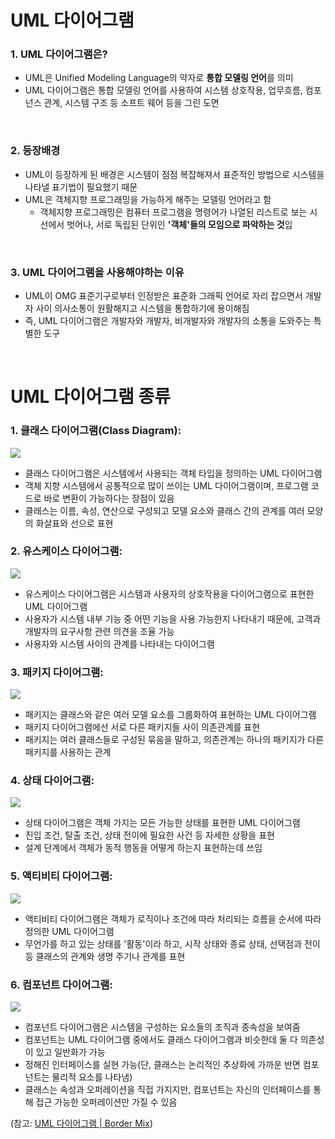 # UML 다이어그램

### 1. UML 다이어그램은?
- UML은 Unified Modeling Language의 약자로 **통합 모델링 언어**를 의미
- UML 다이어그램은 통합 모델링 언어를 사용하여 시스템 상호작용, 업무흐름, 컴포넌스 관계, 시스템 구조 등 소프트 웨어 등을 그린 도면
<br />

### 2. 등장배경
- UML이 등장하게 된 배경은 시스템이 점점 복잡해져서 표준적인 방법으로 시스템을 나타낼 표기법이 필요했기 때문
- UML은 객체지향 프로그래밍을 가능하게 해주는 모델링 언어라고 함
  - 객체지향 프로그래밍은 컴퓨터 프로그램을 명령어가 나열된 리스트로 보는 시선에서 벗어나, 서로 독립된 단위인 **'객체'들의 모임으로 파악하는 것**입
<br />

### 3. UML 다이어그램을 사용해야하는 이유
- UML이 OMG 표준기구로부터 인정받은 표준화 그래픽 언어로 자리 잡으면서 개발자 사이 의사소통이 원활해지고 시스템을 통합하기에 용이해짐
- 즉, UML 다이어그램은 개발자와 개발자, 비개발자와 개발자의 소통을 도와주는 특별한 도구
<br />

# UML 다이어그램 종류
  
### 1. 클래스 다이어그램(Class Diagram): 
![](https://cms.boardmix.com/images/kr/articles/2022/skills/what-is-uml-diagram1.png)
- 클래스 다이어그램은 시스템에서 사용되는 객체 타입을 정의하는 UML 다이어그램
- 객체 지향 시스템에서 공통적으로 많이 쓰이는 UML 다이어그램이며, 프로그램 코드로 바로 변환이 가능하다는 장점이 있음
- 클래스는 이름, 속성, 연산으로 구성되고 모델 요소와 클래스 간의 관계를 여러 모양의 화살표와 선으로 표현


### 2. 유스케이스 다이어그램:
![](https://cms.boardmix.com/images/kr/articles/2022/skills/what-is-uml-diagram2.png)

- 유스케이스 다이어그램은 시스템과 사용자의 상호작용을 다이어그램으로 표현한 UML 다이어그램
- 사용자가 시스템 내부 기능 중 어떤 기능을 사용 가능한지 나타내기 때문에, 고객과 개발자의 요구사항 관련 의견을 조율 가능
- 사용자와 시스템 사이의 관계를 나타내는 다이어그램

### 3. 패키지 다이어그램:
![](https://cms.boardmix.com/images/kr/articles/2022/skills/what-is-uml-diagram3.png)
- 패키지는 클래스와 같은 여러 모델 요소를 그룹화하여 표현하는 UML 다이어그램
- 패키지 다이어그램에선 서로 다른 패키지들 사이 의존관계를 표현
- 패키지는 여러 클래스들로 구성된 묶음을 말하고, 의존관계는 하나의 패키지가 다른 패키지를 사용하는 관계


### 4. 상태 다이어그램:
![](https://cms.boardmix.com/images/kr/articles/2022/skills/what-is-uml-diagram4.png)
- 상태 다이어그램은 객체 가지는 모든 가능한 상태를 표현한 UML 다이어그램
- 진입 조건, 탈출 조건, 상태 전이에 필요한 사건 등 자세한 상황을 표현
- 설계 단계에서 객체가 동적 행동을 어떻게 하는지 표현하는데 쓰임


    
### 5. 액티비티 다이어그램:
![](https://cms.boardmix.com/images/kr/articles/2022/skills/what-is-uml-diagram5.png)
- 액티비티 다이어그램은 객체가 로직이나 조건에 따라 처리되는 흐름을 순서에 따라 정의한 UML 다이어그램
- 무언가를 하고 있는 상태를 '활동'이라 하고, 시작 상태와 종료 상태, 선택점과 전이 등 클래스의 관계와 생명 주기나 관계를 표현


### 6. 컴포넌트 다이어그램:
![](https://cms.boardmix.com/images/kr/articles/2022/skills/what-is-uml-diagram6.png)
- 컴포넌트 다이어그램은 시스템을 구성하는 요소들의 조직과 종속성을 보여줌
- 컴포넌트는 UML 다이어그램 중에서도 클래스 다이어그램과 비슷한데 둘 다 의존성이 있고 일반화가 가능
- 정해진 인터페이스를 실현 가능(단, 클래스는 논리적인 추상화에 가까운 반면 컴포넌트는 물리적 요소를 나타냄)
- 클래스는 속성과 오퍼레이션을 직접 가지지만, 컴포넌트는 자신의 인터페이스를 통해 접근 가능한 오퍼레이션만 가질 수 있음

  
(참고: [UML 다이어그램 | Border Mix](https://boardmix.com/kr/skills/what-is-uml-diagram))
